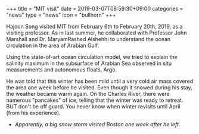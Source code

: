 +++
title = "MIT visit"
date = 2019-03-07T08:59:30+09:00
categories = "news"
type = "news"
icon = "bullhorn"
+++
<br>

Hajoon Song visited MIT from February 6th to February 20th, 2019, as a visiting professor.
As in last summer, he collaborated with Professor John Marshall and Dr. MaryamRashed Alshehhi to understand the ocean circulation in the area of Arabian Gulf.

Using the state-of-art ocean circulation model, we tried to explain the salinity maximum in the subsurface of Arabian Sea observed in situ measurements and autonomous floats, Argo.

He was told that this winter has been mild until a very cold air mass covered the area one week before he visited.
Even though it snowed during his stay, the weather became warm again.
On the Charles River, there were numerous "pancakes" of ice, telling that the winter was ready to retreat.
BUT don't be off guard. You never know when winter revisits until April (from his experience).

- *Apparently, a big snow storm visited Boston one week after he left.*

<br>

<div class='image'>
<img src="/images/MIT_2019Feb.jpg" class="img-responsive; width:100%;" alt="">
</div>
<br>
